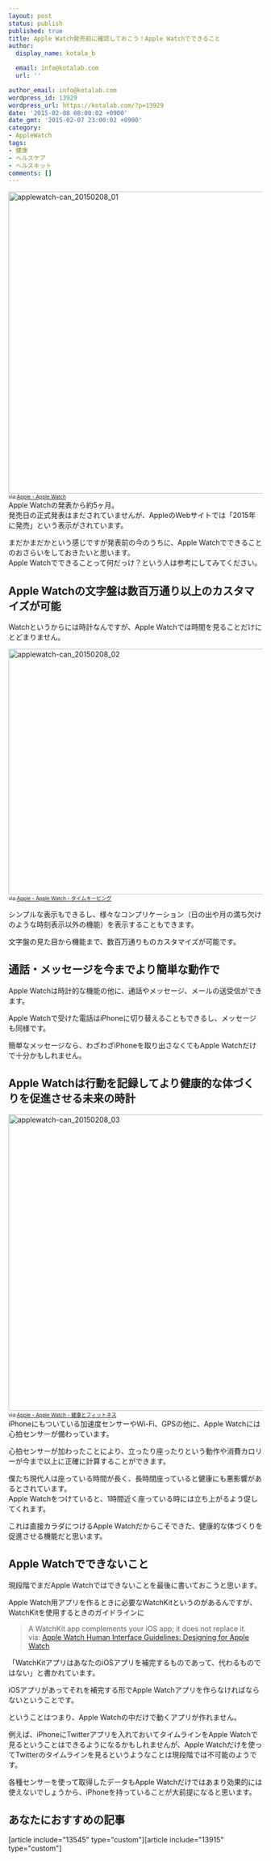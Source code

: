 ```yaml
---
layout: post
status: publish
published: true
title: Apple Watch発売前に確認しておこう！Apple Watchでできること
author:
  display_name: kotala_b

  email: info@kotalab.com
  url: ''

author_email: info@kotalab.com
wordpress_id: 13929
wordpress_url: https://kotalab.com/?p=13929
date: '2015-02-08 08:00:02 +0900'
date_gmt: '2015-02-07 23:00:02 +0900'
category:
- AppleWatch
tags:
- 健康
- ヘルスケア
- ヘルスキット
comments: []
---
```

<p><img src="https://kotalab.com/wp-content/uploads/2015/02/applewatch-can_20150208_01.png" alt="applewatch-can_20150208_01" width="780" height="597" class="aligncenter size-full wp-image-13941" /><br />
<span style="font-size:10px;">via:<a href="http://www.apple.com/jp/watch/" target="_blank">Apple - Apple Watch</a></span><br />
Apple Watchの発表から約5ヶ月。<br />
発売日の正式発表はまだされていませんが、AppleのWebサイトでは「2015年に発売」という表示がされています。</p>
<p>まだかまだかという感じですが発表前の今のうちに、Apple Watchでできることのおさらいをしておきたいと思います。<br />
Apple Watchでできることって何だっけ？という人は参考にしてみてください。<br />
<!--more--></p>
<h2>Apple Watchの文字盤は数百万通り以上のカスタマイズが可能</h2>
<p>Watchというからには時計なんですが、Apple Watchでは時間を見ることだけにとどまりません。</p>
<p><img src="https://kotalab.com/wp-content/uploads/2015/02/applewatch-can_20150208_02.png" alt="applewatch-can_20150208_02" width="780" height="485" class="aligncenter size-full wp-image-13943" /><br />
<span style="font-size:10px;">via:<a href="http://www.apple.com/jp/watch/timekeeping/" target="_blank">Apple - Apple Watch - タイムキーピング</a></span></p>
<p>シンプルな表示もできるし、様々なコンプリケーション（日の出や月の満ち欠けのような時刻表示以外の機能）を表示することもできます。</p>
<p>文字盤の見た目から機能まで、<span class="b">数百万通りものカスタマイズが可能</span>です。</p>
<h2>通話・メッセージを今までより簡単な動作で</h2>
<p>Apple Watchは時計的な機能の他に、通話やメッセージ、メールの送受信ができます。</p>
<p>Apple Watchで受けた電話はiPhoneに切り替えることもできるし、メッセージも同様です。</p>
<p>簡単なメッセージなら、<span class="b">わざわざiPhoneを取り出さなくてもApple Watchだけで十分</span>かもしれません。</p>
<h2>Apple Watchは行動を記録してより健康的な体づくりを促進させる未来の時計</h2>
<p><img src="https://kotalab.com/wp-content/uploads/2015/02/applewatch-can_20150208_03-780x586.png" alt="applewatch-can_20150208_03" width="780" height="586" class="aligncenter size-large wp-image-13945" /><br />
<span style="font-size:10px;">via:<a href="http://www.apple.com/jp/watch/health-and-fitness/" target="_blank">Apple - Apple Watch - 健康とフィットネス</a></span><br />
iPhoneにもついている加速度センサーやWi-Fi、GPSの他に、Apple Watchには心拍センサーが備わっています。</p>
<p>心拍センサーが加わったことにより、立ったり座ったりという動作や消費カロリーが今まで以上に正確に計算することができます。</p>
<p>僕たち現代人は座っている時間が長く、長時間座っていると健康にも悪影響があるとされています。<br />
Apple Watchをつけていると、1時間近く座っている時には立ち上がるよう促してくれます。</p>
<p>これは直接カラダにつけるApple Watchだからこそできた、<span class="b">健康的な体づくりを促進させる機能</span>だと思います。</p>
<h2>Apple Watchでできないこと</h2>
<p>現段階でまだApple Watchではできないことを最後に書いておこうと思います。</p>
<p>Apple Watch用アプリを作るときに必要なWatchKitというのがあるんですが、WatchKitを使用するときのガイドラインに</p>
<blockquote><p> A WatchKit app complements your iOS app; it does not replace it.<br />
via: <a href="https://developer.apple.com/library/prerelease/ios/documentation/UserExperience/Conceptual/WatchHumanInterfaceGuidelines/index.html#//apple_ref/doc/uid/TP40014992-CH3-SW1" target="_blank">Apple Watch Human Interface Guidelines: Designing for Apple Watch</a><a href="http://b.hatena.ne.jp/entry/https://developer.apple.com/library/prerelease/ios/documentation/UserExperience/Conceptual/WatchHumanInterfaceGuidelines/index.html#//apple_ref/doc/uid/TP40014992-CH3-SW1" target="_blank"><img border="0" src="http://b.hatena.ne.jp/entry/image/https://developer.apple.com/library/prerelease/ios/documentation/UserExperience/Conceptual/WatchHumanInterfaceGuidelines/index.html#//apple_ref/doc/uid/TP40014992-CH3-SW1" alt="" /></a></p></blockquote>
<p>「WatchKitアプリはあなたのiOSアプリを補完するものであって、代わるものではない」と書かれています。</p>
<p>iOSアプリがあってそれを補完する形でApple Watchアプリを作らなければならないということです。</p>
<p>ということはつまり、<span class="b">Apple Watchの中だけで動くアプリが作れません。</span></p>
<p>例えば、iPhoneにTwitterアプリを入れておいてタイムラインをApple Watchで見るということはできるようになるかもしれませんが、Apple Watchだけを使ってTwitterのタイムラインを見るというようなことは現段階では不可能のようです。</p>
<p>各種センサーを使って取得したデータもApple Watchだけではあまり効果的には使えないでしょうから、<span class="b">iPhoneを持っていることが大前提</span>になると思います。</p>
<h2 class="rel">あなたにおすすめの記事</h2>
<p>[article include="13545" type="custom"][article include="13915" type="custom"]</p>
<div class="clear"></div>
